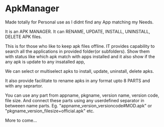 # ApkManager
Made totally for Personal use as I didnt find any App matching my Needs.

It is an APK MANAGER. It can RENAME, UPDATE, INSTALL, UNINSTALL, DELETE APK files.

This is for those who like to keep apk files offline. 
IT provides capability to search all the applications  in provided folder(or subfolders).
Show them with status like which apk match with apps installed and it also show
if the any apk is update to any insatalled app,

We can select or multiselect apks to install, update, uninstall, delete apks.

It also provide facilitate to rename apks in any format upto 8 PARTS and with any seprartor.

You can use any part from appname, pkgname, version name, version code, file size.
And connect these parts using any userdefined separator in betweeen name parts.
Eg. "appname_version_versioncode#MOD.apk" or "pkgname_version_filesize+official.apk" etc.

More to come...

